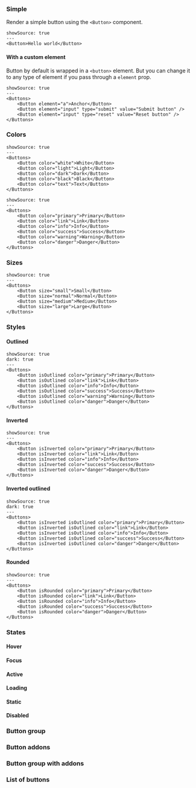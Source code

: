 ### Simple

Render a simple button using the `<Button>` component.

```react
showSource: true
---
<Button>Hello world</Button>
```

#### With a custom element

Button by default is wrapped in a `<button>` element.
But you can change it to any type of element if you pass through
a `element` prop.

```react
showSource: true
---
<Buttons>
	<Button element="a">Anchor</Button>
	<Button element="input" type="submit" value="Submit button" />
	<Button element="input" type="reset" value="Reset button" />
</Buttons>
```

### Colors

```react
showSource: true
---
<Buttons>
	<Button color="white">White</Button>
	<Button color="light">Light</Button>
	<Button color="dark">Dark</Button>
	<Button color="black">Black</Button>
	<Button color="text">Text</Button>
</Buttons>
```

```react
showSource: true
---
<Buttons>
	<Button color="primary">Primary</Button>
	<Button color="link">Link</Button>
	<Button color="info">Info</Button>
	<Button color="success">Success</Button>
	<Button color="warning">Warning</Button>
	<Button color="danger">Danger</Button>
</Buttons>
```

### Sizes

```react
showSource: true
---
<Buttons>
	<Button size="small">Small</Button>
	<Button size="normal">Normal</Button>
	<Button size="medium">Medium</Button>
	<Button size="large">Large</Button>
</Buttons>
```

### Styles

#### Outlined

```react
showSource: true
dark: true
---
<Buttons>
	<Button isOutlined color="primary">Primary</Button>
	<Button isOutlined color="link">Link</Button>
	<Button isOutlined color="info">Info</Button>
	<Button isOutlined color="success">Success</Button>
	<Button isOutlined color="warning">Warning</Button>
	<Button isOutlined color="danger">Danger</Button>
</Buttons>
```

#### Inverted

```react
showSource: true
---
<Buttons>
	<Button isInverted color="primary">Primary</Button>
	<Button isInverted color="link">Link</Button>
	<Button isInverted color="info">Info</Button>
	<Button isInverted color="success">Success</Button>
	<Button isInverted color="danger">Danger</Button>
</Buttons>
```

#### Inverted outlined

```react
showSource: true
dark: true
---
<Buttons>
	<Button isInverted isOutlined color="primary">Primary</Button>
	<Button isInverted isOutlined color="link">Link</Button>
	<Button isInverted isOutlined color="info">Info</Button>
	<Button isInverted isOutlined color="success">Success</Button>
	<Button isInverted isOutlined color="danger">Danger</Button>
</Buttons>
```

#### Rounded

```react
showSource: true
---
<Buttons>
	<Button isRounded color="primary">Primary</Button>
	<Button isRounded color="link">Link</Button>
	<Button isRounded color="info">Info</Button>
	<Button isRounded color="success">Success</Button>
	<Button isRounded color="danger">Danger</Button>
</Buttons>
```

### States

#### Hover

#### Focus

#### Active

#### Loading

#### Static

#### Disabled

### Button group

### Button addons

### Button group with addons

### List of buttons
